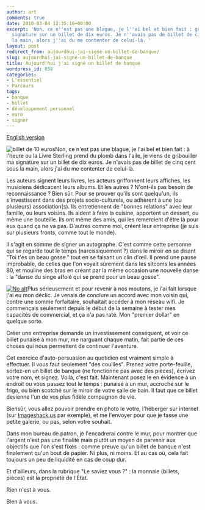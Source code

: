 ```yaml
---
author: art
comments: true
date: 2010-03-04 12:35:16+00:00
excerpt: 'Non, ce n''est pas une blague, je l''ai bel et bien fait : gribouiller ma
  signature sur un billet de dix euros. Je n''avais pas de billet de cinq cent sous
  la main, alors j''ai du me contenter de celui-là. '
layout: post
redirect_from: aujourdhui-jai-signe-un-billet-de-banque/
slug: aujourdhui-jai-signe-un-billet-de-banque
title: Aujourd'hui j'ai signé un billet de banque
wordpress_id: 858
categories:
- L'essentiel
- Parcours
tags:
- banque
- billet
- développement personnel
- euro
- signer
---
```


[English version](https://irz.fr/today-i-signed-a-bank-note)

![billet de 10 euros](https://static.irz.fr/2010/03/CIMG0653-300x225.jpg)Non, ce n'est pas une blague, je l'ai bel et bien fait : à l'heure ou la Livre Sterling prend du plomb dans l'aile, je viens de gribouiller ma signature sur un billet de dix euros. Je n'avais pas de billet de cinq cent sous la main, alors j'ai du me contenter de celui-là.

Les auteurs signent leurs livres, les acteurs griffonnent leurs affiches, les musiciens dédicacent leurs albums. Et les autres ? N'ont-ils pas besoin de reconnaissance ? Bien sûr. Pour se prouver qu'ils sont quelqu'un, ils s'investissent dans des projets socio-culturels, ou adhèrent à une (ou plusieurs) association(s). Ils entretiennent de "bonnes relations" avec leur famille, ou leurs voisins. Ils aident à faire la cuisine, apportent un dessert, ou même une bouteille. Ils ont même des amis, qui les remercient d'être là pour eux quand ça ne va pas. D'autres comme moi, créent leur entreprise (je suis sur plusieurs  fronts, comme tout le monde).

Il s'agit en somme de signer un autographe. C'est comme cette personne qui se regarde tout le temps (narcissiquement ?) dans le miroir en se disant "Toi t'es un beau gosse." tout en se faisant un clin d'œil. Il prend une pause improbable, de celles que l'on voyait sûrement dans les sitcoms les années 80, et mouline des bras en créant par la même occasion une nouvelle danse : la "danse du singe affolé qui se prend pour un beau gosse".

<a href="https://static.irz.fr/2010/03/cash-wad.jpg"><img alt="No alt" data-src="https://static.irz.fr/2010/03/cash-wad-300x225.jpg" src="https://static.irz.fr/thumb.php?size=<100&crop=0&src=https://static.irz.fr/2010/03/cash-wad-300x225.jpg" /></a>Plus sérieusement et pour revenir à nos moutons, je l'ai fait lorsque j'ai eu mon déclic. Je venais de conclure un accord avec mon voisin qui, contre une somme forfaitaire, souhaitait accéder à mon réseau wifi. Je commençais seulement depuis le début de la semaine à tester mes capacités de commercial, et ça n'a pas raté. Mon "premier dollar" en quelque sorte.

Créer une entreprise demande un investissement conséquent, et voir ce billet punaisé à mon mur, me narguant chaque matin, fait partie de ces choses qui nous permettent de continuer l'aventure.

Cet exercice d'auto-persuasion au quotidien est vraiment simple à effectuer. Il vous faut seulement "des couilles". Prenez votre porte-feuille, sortez-en un billet de banque (ne fonctionne pas avec des pièces), écrivez votre nom, et signez. Voilà, c'est fait. Maintenant posez le en évidence à un endroit ou vous passez tout le temps : punaisé à un mur, accroché sur le frigo, ou bien scotché sur le miroir de votre salle de bain. Il faut que ce billet devienne l'un de vos plus fidèle compagnon de vie.

Biensûr, vous allez pouvoir prendre en photo le votre, l'héberger sur internet (sur [Imageshack.us](http://imageshack.us/) par exemple), et me l'envoyer pour que je fasse une petite galerie, ou pas, selon votre souhait.

Dans mon bureau de patron, je l'encadrerai contre le mur, pour montrer que l'argent n'est pas une finalité mais plutôt un moyen de parvenir aux objectifs que l'on s'est fixés : comme preuve qu'un billet de banque n'est finalement qu'un bout de papier. Ni plus, ni moins. Et au cas où, cela fait toujours un peu de liquidité en cas de coup dur.

Et d'ailleurs, dans la rubrique "Le saviez vous ?" : la monnaie (billets, pièces) est la propriété de l'État.

Rien n'est à vous.

Bien à vous.
